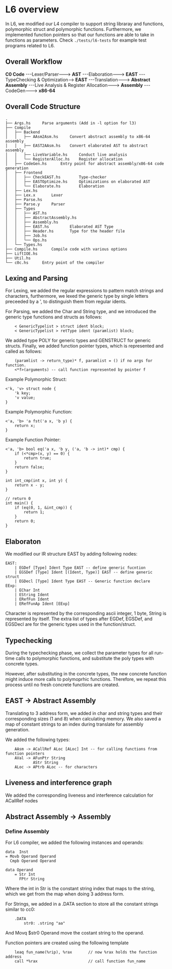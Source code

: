 # L6 overview

In L6, we modified our L4 compiler to support string libraray and functions, polymorphic struct and polymorphic functions. Furthermore, we implemented function pointers so that our functions are 
able to take in functions as parameters. Check `./tests/l6-tests` for example test programs related to L6.

## Overall Workflow

**C0 Code** ---Lexer/Parser---> **AST** ---Elaboration---> **EAST** 
---TypeChecking & Optimization--> **EAST** ---Translation---> **Abstract Assembly**
---Live Analysis & Register Allocation---> **Assembly** ---CodeGen---> **x86-64**

## Overall Code Structure

```
.
├── Args.hs     Parse arguments (Add in -l option for l3)
├── Compile
│   ├── Backend
│   │   ├── AAsm2Asm.hs     Convert abstract assembly to x86-64 assembly
│   │   ├── EAST2AAsm.hs    Convert elaborated AST to abstract assembly
│   │   ├── LiveVariable.hs     Conduct live analysis
│   │   └── RegisterAlloc.hs    Register allocation
│   ├── CodeGen.hs      Entry point for abstract assembly/x86-64 code generation
│   ├── Frontend
│   │   ├── CheckEAST.hs        Type-checker
│   │   ├── EASTOptimize.hs     Optimizations on elaborated AST
│   │   └── Elaborate.hs        Elaboration
│   ├── Lex.hs
│   ├── Lex.x       Lexer
│   ├── Parse.hs
│   ├── Parse.y     Parser
│   ├── Types
│   │   ├── AST.hs
│   │   ├── AbstractAssembly.hs
│   │   ├── Assembly.hs
│   │   ├── EAST.hs         Elaborated AST Type
│   │   ├── Header.hs       Type for the header file
│   │   ├── Job.hs
│   │   └── Ops.hs
│   └── Types.hs
├── Compile.hs      Compile code with various options
├── LiftIOE.hs
├── Util.hs
└── c0c.hs      Entry point of the compiler
```

## Lexing and Parsing

For Lexing, we added the regular expressions to pattern match strings and characters, 
furthermore, we lexed the generic type by single letters preceeded by a ', to distinguish 
them from regular idents.

For Parsing, we added the Char and String type, and we introduced the generic type functions 
and structs as follows:

```
    < GenericTypelist > struct ident block;
    < GenericTypelist > retType ident (paramlist) block;
```

We added type POLY for generic types and GENSTRUCT for generic structs.
Finally, we added function pointer types, which is represented and called as follows:

```
    (paramlist -> return_type)* f, paramlist = () if no args for function.
    <*f>(arguments) -- call function represented by pointer f
```

Example Polymorphic Struct:

```
<'k, 'v> struct node {
    'k key;
    'v value;
}
```

Example Polymorphic Function:

```
<'a, 'b> 'a fst('a x, 'b y) {
    return x;
}
```

Example Function Pointer:

```
<'a, 'b> bool eq('a x, 'b y, ('a, 'b -> int)* cmp) {
    if (<*cmp>(x, y) == 0) {
        return true;
    }
    return false;
}

int int_cmp(int x, int y) {
    return x - y;
}

// return 0
int main() {
    if (eq(0, 1, &int_cmp)) {
        return 1;
    }
    return 0;
}
```

## Elaboraton

We modified our IR structure EAST by adding following nodes:

```
EAST:
    | EGDef [Type] Ident Type EAST -- define generic fucntion
    | EGSDef [Type] Ident [(Ident, Type)] EAST -- define generic struct
    | EGDecl [Type] Ident Type EAST -- Generic function declare
EExp:
    | EChar Int
    | EString Ident
    | ERefFun Ident
    | ERefFunAp Ident [EExp]
```
Character is represented by the corresponding ascii integer, 1 byte, String is 
represented by itself. The extra list of types after EGDef, EGSDef, and EGSDecl
are for the generic types used in the function/struct.



## Typechecking
During the typechecking phase, we collect the parameter types for all run-time calls to polymorphic functions, and substitute the poly types with concrete types.

However, after substituting in the concrete types, the new concrete function might induce more calls to polymoprhic functions. Therefore, we 
repeat this process until no fresh concrete functions are created.

## EAST -> Abstract Assembly

Translating to 3 address form, we added in char and string types and their corresponding
sizes (1 and 8) when calculating memory. We also saved a map of constant strings to
an index during translate for assembly generation.

We added the following types:
```
    AAsm -> ACallRef ALoc [ALoc] Int -- for calling functions from function pointers
    AVal -> AFunPtr String
            AStr String
    ALoc -> APtrb ALoc -- for characters
```


## Liveness and interference graph

We added the corresponding liveness and interference calculation for ACallRef nodes

## Abstract Assembly -> Assembly

### Define Assembly

For L6 compiler, we added the following instances and operands:

```
data  Inst
= Movb Operand Operand
  Cmpb Operand Operand

data Operand
    = Str Int
      FPtr String
```

Where the int in Str is the constant string index that maps to the string, which we get 
from the map when doing 3 address form.

For Strings, we added in a .DATA section to store all the constant strings 
similar to cc0:

```
    .DATA
	    str0: .string "aa"
```
And Movq $str0 Operand move the costant string to the operand.

Function pointers are created using the following template

```
    leaq fun_name(%rip), %rax       // now %rax holds the function address
    call *%rax                      // call function fun_name
```